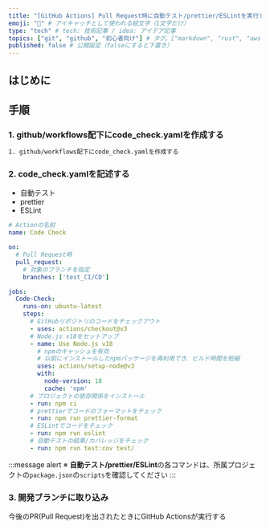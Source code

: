 ```yaml
---
title: "[GitHub Actions] Pull Request時に自動テスト/prettier/ESLintを実行する" # 記事のタイトル
emoji: "🍖" # アイキャッチとして使われる絵文字（1文字だけ）
type: "tech" # tech: 技術記事 / idea: アイデア記事
topics: ["git", "github", "初心者向け"] # タグ。["markdown", "rust", "aws"]のように指定する
published: false # 公開設定（falseにすると下書き）
---
```



## はじめに


## 手順
### 1. github/workflows配下にcode_check.yamlを作成する
```bash
1. github/workflows配下にcode_check.yamlを作成する
```
### 2. code_check.yamlを記述する
- 自動テスト
- prettier
- ESLint

```yaml
# Actionの名前
name: Code Check

on:
  # Pull Request時
  pull_request:
    # 対象のブランチを指定
    branches: ['test_CI/CD']

jobs:
  Code-Check:
    runs-on: ubuntu-latest
    steps:
      # GitHubリポジトリのコードをチェックアウト
      - uses: actions/checkout@v3
      # Node.js v18をセットアップ
      - name: Use Node.js v18
        # npmのキャッシュを有効
        # 以前にインストールしたnpmパッケージを再利用でき、ビルド時間を短縮
        uses: actions/setup-node@v3
        with:
          node-version: 18
          cache: 'npm'
      # プロジェクトの依存関係をインストール
      - run: npm ci
      # prettierでコードのフォーマットをチェック
      - run: npm run prettier-format
      # ESLintでコードをチェック
      - run: npm run eslint
      # 自動テストの結果/カバレッジをチェック
      - run: npm run test:cov test/
```
:::message alert
※ **自動テスト/prettier/ESLint**の各コマンドは、所属プロジェクトの`package.json`の`scripts`を確認してください
:::

### 3. 開発ブランチに取り込み
今後のPR(Pull Request)を出されたときにGitHub Actionsが実行する
